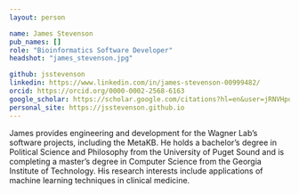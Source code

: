 ```yaml
---
layout: person

name: James Stevenson
pub_names: []
role: "Bioinformatics Software Developer"
headshot: "james_stevenson.jpg"

github: jsstevenson
linkedin: https://www.linkedin.com/in/james-stevenson-00999482/
orcid: https://orcid.org/0000-0002-2568-6163
google_scholar: https://scholar.google.com/citations?hl=en&user=jRNVHpoAAAAJ
personal_site: https://jsstevenson.github.io
---
```

James provides engineering and development for the Wagner Lab’s software projects, including the MetaKB. He holds a bachelor’s degree in Political Science and Philosophy from the University of Puget Sound and is completing a master’s degree in Computer Science from the Georgia Institute of Technology. His research interests include applications of machine learning techniques in clinical medicine.
